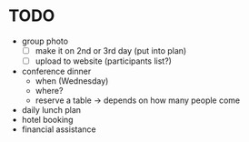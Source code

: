 # TODO

- group photo
  - [ ] make it on 2nd or 3rd day (put into plan)
  - [ ] upload to website (participants list?)
- conference dinner
  - when (Wednesday)
  - where?
  - reserve a table -> depends on how many people come
- daily lunch plan
- hotel booking
- financial assistance


